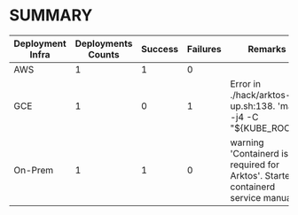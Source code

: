 # SUMMARY

Deployment Infra | Deployments Counts | Success | Failures | Remarks
--- | --- | --- | --- | ---
AWS | 1 | 1 | 0 |
GCE | 1 | 0 | 1 | Error in ./hack/arktos-up.sh:138. 'make -j4 -C "${KUBE_ROOT}"
On-Prem | 1 | 1 | 0 | warning 'Containerd is required for Arktos'. Started containerd service manually
